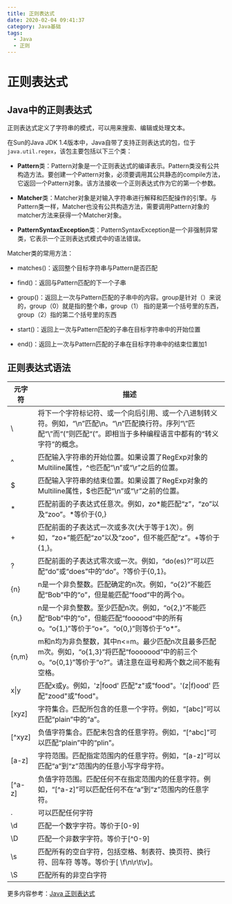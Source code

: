 ```yaml
---
title: 正则表达式
date: 2020-02-04 09:41:37
category: Java基础
tags: 
  - Java
  - 正则
---
```


# 正则表达式

## Java中的正则表达式

正则表达式定义了字符串的模式，可以用来搜索、编辑或处理文本。

在Sun的Java JDK 1.4版本中，Java自带了支持正则表达式的包，位于`java.util.regex`，该包主要包括以下三个类：

- **Pattern**类：Pattern对象是一个正则表达式的编译表示。Pattern类没有公共构造方法。要创建一个Pattern对象，必须要调用其公共静态的compile方法，它返回一个Pattern对象。该方法接收一个正则表达式作为它的第一个参数。

- **Matcher**类：Matcher对象是对输入字符串进行解释和匹配操作的引擎。与Pattern类一样，Matcher也没有公共构造方法，需要调用Pattern对象的matcher方法来获得一个Matcher对象。

- **PatternSyntaxException**类：PatternSyntaxException是一个非强制异常类，它表示一个正则表达式模式中的语法错误。

Matcher类的常用方法：

- matches()：返回整个目标字符串与Pattern是否匹配

- find()：返回与Pattern匹配的下一个子串

- group()：返回上一次与Pattern匹配的子串中的内容。group是针对（）来说的，group（0）就是指的整个串，group（1） 指的是第一个括号里的东西，group（2）指的第二个括号里的东西

- start()：返回上一次与Pattern匹配的子串在目标字符串中的开始位置

- end()：返回上一次与Pattern匹配的子串在目标字符串中的结束位置加1

## 正则表达式语法

|元字符|描述|
|---|---|
|\ | 将下一个字符标记符、或一个向后引用、或一个八进制转义符。例如，“\n”匹配\n。“\n”匹配换行符。序列“\”匹配“\”而“(”则匹配“(”。即相当于多种编程语言中都有的“转义字符”的概念。|
|^|匹配输入字符串的开始位置。如果设置了RegExp对象的Multiline属性，^也匹配“\n”或“\r”之后的位置。|
|$|匹配输入字符串的结束位置。如果设置了RegExp对象的Multiline属性，$也匹配“\n”或“\r”之前的位置。|
|*|匹配前面的子表达式任意次。例如，zo*能匹配“z”，“zo”以及“zoo”。*等价于{0,}|
|+|匹配前面的子表达式一次或多次(大于等于1次）。例如，“zo+”能匹配“zo”以及“zoo”，但不能匹配“z”。+等价于{1,}。|
|?|匹配前面的子表达式零次或一次。例如，“do(es)?”可以匹配“do”或“does”中的“do”。?等价于{0,1}。|
|{n}|n是一个非负整数。匹配确定的n次。例如，“o{2}”不能匹配“Bob”中的“o”，但是能匹配“food”中的两个o。|
|{n,}|n是一个非负整数。至少匹配n次。例如，“o{2,}”不能匹配“Bob”中的“o”，但能匹配“foooood”中的所有o。“o{1,}”等价于“o+”。“o{0,}”则等价于“o*”。|
|{n,m}|m和n均为非负整数，其中n<=m。最少匹配n次且最多匹配m次。例如，“o{1,3}”将匹配“fooooood”中的前三个o。“o{0,1}”等价于“o?”。请注意在逗号和两个数之间不能有空格。|
|x\|y|匹配x或y。例如，'z\|food' 匹配"z"或"food"。'(z\|f)ood' 匹配"zood"或"food"。|
|[xyz]|字符集合。匹配所包含的任意一个字符。例如，“[abc]”可以匹配“plain”中的“a”。|
|[^xyz]|负值字符集合。匹配未包含的任意字符。例如，“[^abc]”可以匹配“plain”中的“plin”。|
|[a-z]|字符范围。匹配指定范围内的任意字符。例如，“[a-z]”可以匹配“a”到“z”范围内的任意小写字母字符。|
|[^a-z]|负值字符范围。匹配任何不在指定范围内的任意字符。例如，“[^a-z]”可以匹配任何不在“a”到“z”范围内的任意字符。|
|.|可以匹配任何字符|
|\\d|匹配一个数字字符。等价于[0-9]|
|\\D|匹配一个非数字字符。等价于[^0-9]|
|\\s|匹配所有的空白字符，包括空格、制表符、换页符、换行符、回车符 等等。等价于[ \f\n\r\t\v]。|
|\\S|匹配所有的非空白字符|

更多内容参考：[Java 正则表达式](http://www.runoob.com/java/java-regular-expressions.html)